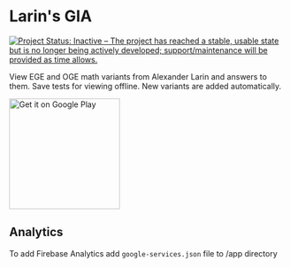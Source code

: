 # Larin's GIA

[![Project Status: Inactive – The project has reached a stable, usable state but is no longer being actively developed; support/maintenance will be provided as time allows.](https://www.repostatus.org/badges/latest/inactive.svg)](https://www.repostatus.org/#inactive)

View EGE and OGE math variants from Alexander Larin and answers to them. Save tests for viewing offline. New variants are added automatically.

<a href='https://play.google.com/store/apps/details?id=com.popov.egeanswers&utm_source=github&pcampaignid=MKT-Other-global-all-co-prtnr-py-PartBadge-Mar2515-1'><img alt='Get it on Google Play' width='200' src='https://play.google.com/intl/en_us/badges/images/generic/en_badge_web_generic.png'/></a>

## Analytics
To add Firebase Analytics add `google-services.json` file to /app directory
